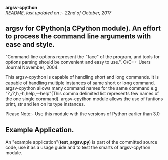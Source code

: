 **argsv-cpython**    
_README, last updated on :- 22nd of October, 2017_

argsv for CPython(a CPython module). An effort to process the command line arguments with ease and style.  
---

"Command-line options represent the \"face\" of the program, and tools for options parsing should be convenient and easy to use.". C/C++ Users Journal November, 2004.

This argsv-cpython is capable of handling short and long commands. It is capable of handling multiple instances of same short or long command. argsv-cpython allows many command names for the same command e.g "?,/?,h,-h,help,--help"(This comma delimited list represents few names of the one single command). argsv-cpython module allows the use of funtions print, str and len on its type instances. 

Please Note:- Use this module with the versions of Python earlier than 3.0

Example Application.
-----------------------
An \"example application\"(**test_argsv.py**) is part of the committed source code, use it as a usage guide and to test the smarts of argsv-cpython module.


